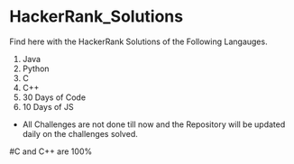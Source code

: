 # HackerRank_Solutions

Find here with the HackerRank Solutions of the Following Langauges.

1. Java
2. Python
3. C
4. C++
5. 30 Days of Code
6. 10 Days of JS

* All Challenges are not done till now and the Repository will be updated daily on the challenges solved.

#C and C++ are 100%
